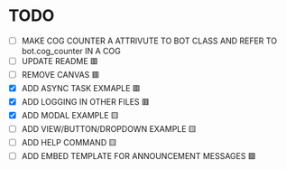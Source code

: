 # TODO
- [ ] MAKE COG COUNTER A ATTRIVUTE TO BOT CLASS AND REFER TO bot.cog_counter IN A COG
- [ ] UPDATE README 🟥
- [ ] REMOVE CANVAS 🟥
- [X] ADD ASYNC TASK EXMAPLE 🟥
- [X] ADD LOGGING IN OTHER FILES 🟥
- [X] ADD MODAL EXAMPLE 🟨
- [ ] ADD VIEW/BUTTON/DROPDOWN EXAMPLE 🟨
- [ ] ADD HELP COMMAND 🟨
- [ ] ADD EMBED TEMPLATE FOR ANNOUNCEMENT MESSAGES 🟩

